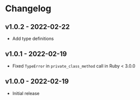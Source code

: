 # Changelog

## v1.0.2 - 2022-02-22
- Add type definitions

## v1.0.1 - 2022-02-19
- Fixed `TypeError` in `private_class_method` call in Ruby < 3.0.0

## v1.0.0 - 2022-02-19
- Initial release
